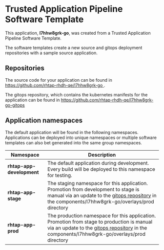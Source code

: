 # Trusted Application Pipeline Software Template

This application, **l7hhw8grk-go**, was created from a Trusted Application Pipeline Software Template.

The software templates create a new source and gitops deployment repositories with a sample source application. 

## Repositories

The source code for your application can be found in [https://github.com/rhtap-rhdh-qe/l7hhw8grk-go ](https://github.com/rhtap-rhdh-qe/l7hhw8grk-go ).
 
The gitops repository, which contains the kubernetes manifests for the application can be found in 
[https://github.com/rhtap-rhdh-qe/l7hhw8grk-go-gitops ](https://github.com/rhtap-rhdh-qe/l7hhw8grk-go-gitops ) 

## Application namespaces 

The default application will be found in the following namespaces. Applications can be deployed into unique namespaces or multiple software templates can also bet generated into the same group namespaces.  

|  Namespace   |  Description   |  
| -------- | -------- |   
| **rhtap-app-development** | The default application during development. Every build will be deployed to this namespace for testing. | 
| **rhtap-app-stage** | The staging namespace for this application. Promotion from development to stage is manual via an update to the [gitops repository](https://github.com/rhtap-rhdh-qe/l7hhw8grk-go-gitops ) in the components/l7hhw8grk-go/overlays/prod directory |  
| **rhtap-app-prod** | The production namespace for this application. Promotion from stage to production is manual via an update to the [gitops repository](https://github.com/rhtap-rhdh-qe/l7hhw8grk-go-gitops ) in the components/l7hhw8grk-go/overlays/prod directory | 